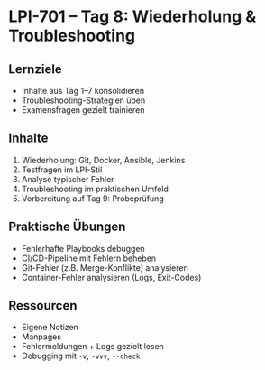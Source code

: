 # LPI-701 – Tag 8: Wiederholung & Troubleshooting

## Lernziele
- Inhalte aus Tag 1–7 konsolidieren
- Troubleshooting-Strategien üben
- Examensfragen gezielt trainieren

## Inhalte
1. Wiederholung: Git, Docker, Ansible, Jenkins
2. Testfragen im LPI-Stil
3. Analyse typischer Fehler
4. Troubleshooting im praktischen Umfeld
5. Vorbereitung auf Tag 9: Probeprüfung

## Praktische Übungen
- Fehlerhafte Playbooks debuggen
- CI/CD-Pipeline mit Fehlern beheben
- Git-Fehler (z.B. Merge-Konflikte) analysieren
- Container-Fehler analysieren (Logs, Exit-Codes)

## Ressourcen
- Eigene Notizen
- Manpages
- Fehlermeldungen + Logs gezielt lesen
- Debugging mit `-v`, `-vvv`, `--check`
